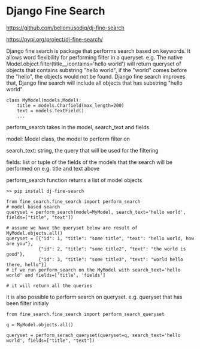 # Django Fine Search

https://github.com/bellomusodiq/dj-fine-search

https://pypi.org/project/dj-fine-search/


Django fine search is package that performs search based on keywords. It allows word flexibility
for performing filter in a queryset. 
e.g. The native Model.object.filter(title__icontains='hello world') will return queryset of 
objects that contains substring "hello world", if the "world" comes before the "hello", the 
objects would not be found. Django fine search improves that, Django fine search will include
all objects that has substring "hello world".

```
class MyModel(models.Model):    
    title = models.Charfield(max_length=200)
    text = models.TextField()
    ...
```



perform_search takes in the model, search_text and fields

model: Model class, the model to perform filter on

search_text: string, the query that will be used for the filtering

fields: list or tuple of the fields of the models that the search will be performed on e.g. title and text above

perform_search function returns a list of model objects

~~~
>> pip install dj-fine-search
~~~

```
from fine_search.fine_search import perform_search
# model based search
queryset = perform_search(model=MyModel, search_text='hello world', fields=["title", "text"])
```

~~~
# assume we have the queryset below are result of MyModel.objects.all()
queryset = [{"id": 1, "title": "some title", "text": "hello world, how are you"},
            {"id": 2, "title": "some title2", "text": "the world is good"}, 
            {"id": 3, "title": "some title3", "text": "world hello there, hello"}] 
# if we run perform_search on the MyModel with search_text='hello world' and fields=['title', 'fields']

# it will return all the queries
~~~

it is also possible to perform search on queryset. e.g. queryset that has been filter initialy

~~~
from fine_search.fine_search import perform_search_queryset

q = MyModel.objects.all()

queryset = perform_serach_queryset(queryset=q, search_text='hello world', fields=["title", "text"])
~~~
